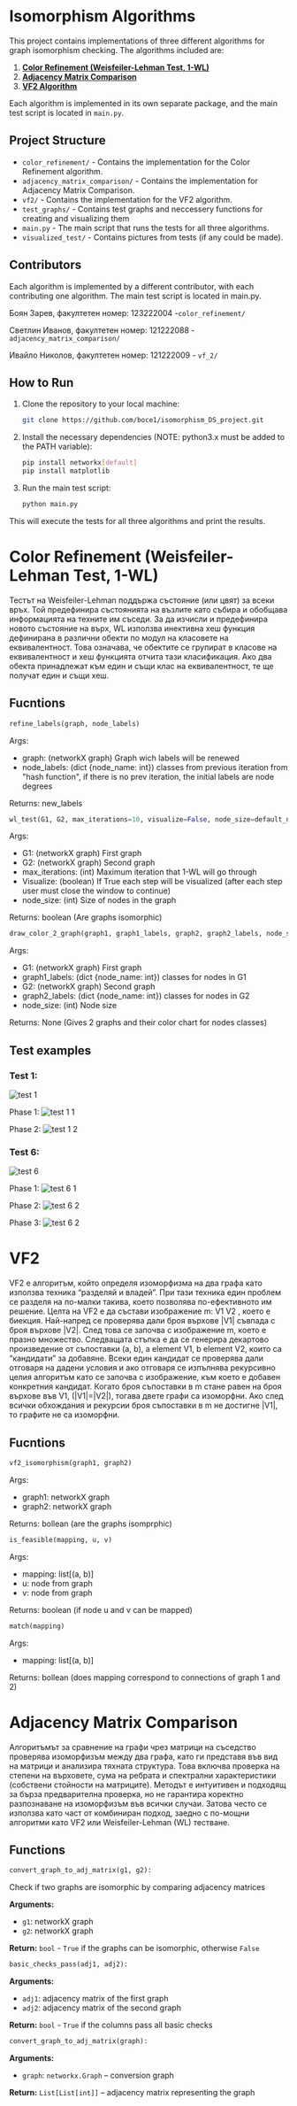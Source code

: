 
# Isomorphism Algorithms

This project contains implementations of three different algorithms for graph isomorphism checking. The algorithms included are:

1. [**Color Refinement (Weisfeiler-Lehman Test, 1-WL)**](#color-refinement-weisfeiler-lehman-test-1-wl)
2. [**Adjacency Matrix Comparison**](#adjacency-matrix-comparison)
3. [**VF2 Algorithm**](#vf2)

Each algorithm is implemented in its own separate package, and the main test script is located in `main.py`.

## Project Structure

- `color_refinement/` - Contains the implementation for the Color Refinement algorithm.
- `adjacency_matrix_comparison/` - Contains the implementation for Adjacency Matrix Comparison.
- `vf2/` - Contains the implementation for the VF2 algorithm.
- `test_graphs/` - Contains test graphs and neccessery functions for creating and visualizing them
- `main.py` - The main script that runs the tests for all three algorithms.
- `visualized_test/` - Contains pictures from tests (if any could be made).

## Contributors
Each algorithm is implemented by a different contributor, with each contributing one algorithm. The main test script is located in main.py.

Боян Зарев, факултетен номер: 123222004 -`color_refinement/`

Светлин Иванов, факултетен номер: 121222088 - `adjacency_matrix_comparison/`

Ивайло Николов, факултетен номер: 121222009 - `vf_2/`

## How to Run

1. Clone the repository to your local machine:
   ```bash
   git clone https://github.com/boce1/isomorphism_DS_project.git
   ```

2. Install the necessary dependencies (NOTE: python3.x must be added to the PATH variable):
   ```bash
   pip install networkx[default]
   pip install matplotlib
   ```

3. Run the main test script:
   ```bash
   python main.py
   ```

This will execute the tests for all three algorithms and print the results.

# Color Refinement (Weisfeiler-Lehman Test, 1-WL)
Тестът на Weisfeiler-Lehman поддържа състояние (или цвят) за всеки връх. Той предефинира състоянията на възлите като събира и обобщава информацията на техните им съседи. За да изчисли и предефинира новото състояние на върх, WL използва инективна хеш функция дефинирана в различни обекти по модул на класовете на еквивалентност. Това означава, че обектите се групират в класове на еквивалентност и хеш функцията отчита тази класификация. Ако два обекта принадлежат към един и същи клас на еквивалентност, те ще получат един и същи хеш.

## Fucntions
   ```python
   refine_labels(graph, node_labels)
   ```
   Args:
   - graph: (networkX graph) Graph wich labels will be renewed
   - node_labels: (dict {node_name: int}) classes from previous iteration from "hash function", if there is no prev iteration, the initial labels are node degrees

   Returns: new_labels


   ```python
   wl_test(G1, G2, max_iterations=10, visualize=False, node_size=default_node_size)
   ```
   Args:
   - G1: (networkX graph) First graph
   - G2: (networkX graph) Second graph
   - max_iterations: (int) Maximum iteration that 1-WL will go through
   - Visualize: (boolean) If True each step will be visualized (after each step user must close the window to continue)
   - node_size: (int) Size of nodes in the graph

   Returns: boolean (Are graphs isomorphic)


   ```python
   draw_color_2_graph(graph1, graph1_labels, graph2, graph2_labels, node_size=default_node_size)
   ```
   Args:
   - G1: (networkX graph) First graph
   - graph1_labels: (dict {node_name: int}) classes for nodes in G1
   - G2: (networkX graph) Second graph
   - graph2_labels: (dict {node_name: int}) classes for nodes in G2
   - node_size: (int) Node size

   Returns: None (Gives 2 graphs and their color chart for nodes classes)

## Test examples
### Test 1:
![test 1](./visualized_tests/color_refinement_pictures/test_1/test_1.png)

Phase 1:
![test 1 1](./visualized_tests/color_refinement_pictures/test_1/test_1_wl_1.png)

Phase 2:
![test 1 2](./visualized_tests/color_refinement_pictures/test_1/test_1_wl_2.png)

### Test 6:
![test 6](./visualized_tests/color_refinement_pictures/test_6/test_6.png)

Phase 1:
![test 6 1](./visualized_tests/color_refinement_pictures/test_6/test_6_wl_1.png)

Phase 2:
![test 6 2](./visualized_tests/color_refinement_pictures/test_6/test_6_wl_2.png)

Phase 3:
![test 6 2](./visualized_tests/color_refinement_pictures/test_6/test_6_wl_3.png)


# VF2
VF2 е алгоритъм, който определя изоморфизма на два графа като използва техника “разделяй и владей”. При тази техника един проблем се разделя на по-малки такива, което позволява по-ефективното им решение. Целта на VF2 е да състави изображение m: V1 V2 , което е биекция. Най-напред се проверява дали броя върхове |V1| съвпада с броя върхове |V2|. След това се започва с изображение m, което е празно множество. Следващата стъпка е да се генерира декартово произведение от съпоставки (a, b), a element V1, b element V2, които са “кандидати” за добавяне. Всеки един кандидат се проверява дали отговаря на дадени условия и ако отговаря се изпълнява рекурсивно целия алгоритъм като се започва с изображение, към което е добавен конкретния кандидат. Когато броя съпоставки в m стане равен на броя върхове във V1, (|V1|=|V2|), тогава двете графи са изоморфни. Ако след всички обхождания и рекурсии броя съпоставки в m не достигне |V1|, то графите не са изоморфни.

## Fucntions

   ```python
   vf2_isomorphism(graph1, graph2)
   ```
   Args:
   - graph1: networkX graph
   - graph2: networkX graph

   Returns: bollean (are the graphs isomprphic)


   ```python
   is_feasible(mapping, u, v)
   ```
   Args:
   - mapping: list[(a, b)]
   - u: node from graph
   - v: node from graph 

   Returns: boolean (if node u and v can be mapped)

 
   ```python
   match(mapping)
   ```
   Args:
   - mapping: list[(a, b)]

   Returns: bollean (does mapping correspond to connections of graph 1 and 2)

# Adjacency Matrix Comparison

Алгоритъмът за сравнение на графи чрез матрици на съседство проверява изоморфизъм между два графа, като ги представя във вид на матрици и анализира тяхната структура. Това включва проверка на степени на върховете, сума на ребрата и спектрални характеристики (собствени стойности на матриците).
Методът е интуитивен и подходящ за бърза предварителна проверка, но не гарантира коректно разпознаване на изоморфизъм във всички случаи. Затова често се използва като част от комбиниран подход, заедно с по-мощни алгоритми като VF2 или Weisfeiler-Lehman (WL) тестване.

## Functions

   ```python
   convert_graph_to_adj_matrix(g1, g2):
   ```

   Check if two graphs are isomorphic by comparing adjacency matrices

   **Arguments:**
   - `g1`: networkX graph
   - `g2`: networkX graph

   **Return:** `bool` - `True` if the graphs can be isomorphic, otherwise `False`

   ```python
   basic_checks_pass(adj1, adj2):
   ```

   **Arguments:**
   - `adj1`: adjacency matrix of the first graph
   - `adj2`: adjacency matrix of the second graph

   **Return:** `bool` - `True` if the columns pass all basic checks

   ```python
   convert_graph_to_adj_matrix(graph):
   ```

   **Arguments:**
   - `graph`: `networkx.Graph` – conversion graph

   **Return:** `List[List[int]]` – adjacency matrix representing the graph
